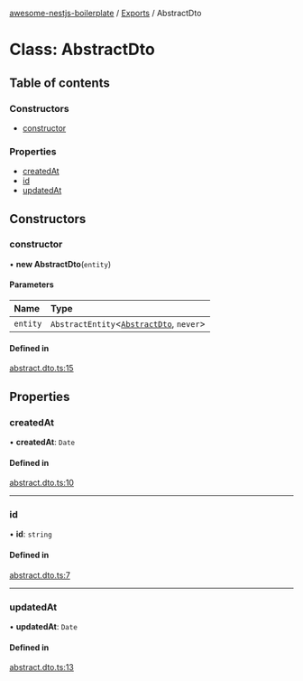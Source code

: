 [awesome-nestjs-boilerplate](../README.md) / [Exports](../modules.md) / AbstractDto

# Class: AbstractDto

## Table of contents

### Constructors

- [constructor](AbstractDto.md#constructor)

### Properties

- [createdAt](AbstractDto.md#createdat)
- [id](AbstractDto.md#id)
- [updatedAt](AbstractDto.md#updatedat)

## Constructors

### constructor

• **new AbstractDto**(`entity`)

#### Parameters

| Name | Type |
| :------ | :------ |
| `entity` | `AbstractEntity`<[`AbstractDto`](AbstractDto.md), `never`\> |

#### Defined in

[abstract.dto.ts:15](https://github.com/klub-deepak/poc_doc_generation_3/blob/a592bb2/src/common/dto/abstract.dto.ts#L15)

## Properties

### createdAt

• **createdAt**: `Date`

#### Defined in

[abstract.dto.ts:10](https://github.com/klub-deepak/poc_doc_generation_3/blob/a592bb2/src/common/dto/abstract.dto.ts#L10)

___

### id

• **id**: `string`

#### Defined in

[abstract.dto.ts:7](https://github.com/klub-deepak/poc_doc_generation_3/blob/a592bb2/src/common/dto/abstract.dto.ts#L7)

___

### updatedAt

• **updatedAt**: `Date`

#### Defined in

[abstract.dto.ts:13](https://github.com/klub-deepak/poc_doc_generation_3/blob/a592bb2/src/common/dto/abstract.dto.ts#L13)
